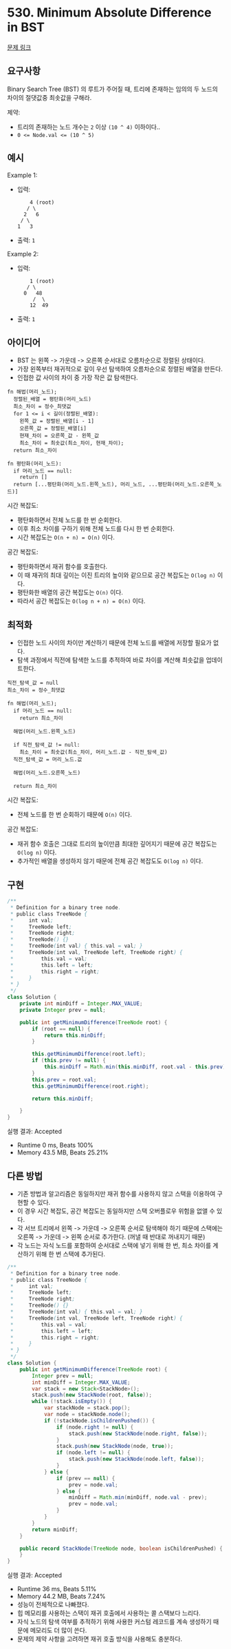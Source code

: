 # 530. Minimum Absolute Difference in BST

[문제 링크](https://leetcode.com/problems/minimum-absolute-difference-in-bst/)

## 요구사항

Binary Search Tree (BST) 의 루트가 주어질 때, 트리에 존재하는 임의의 두 노드의 차이의 절댓값중 최솟값을 구해라.

제약:

- 트리의 존재하는 노드 개수는 `2` 이상 `(10 ^ 4)` 이하이다..
- `0 <= Node.val <= (10 ^ 5)`

## 예시

Example 1:

- 입력:
  ```text
      4 (root)
     / \ 
    2   6
   / \
  1   3
  ```
- 출력: `1`

Example 2:

- 입력:
  ```text
      1 (root)
     / \ 
    0   48
       /  \
      12  49
  ```
- 출력: `1`

## 아이디어

- BST 는 왼쪽 -> 가운데 -> 오른쪽 순서대로 오름차순으로 정렬된 상태이다.
- 가장 왼쪽부터 재귀적으로 깊이 우선 탐색하여 오름차순으로 정렬된 배열을 만든다.
- 인접한 값 사이의 차이 중 가장 작은 값 탐색한다.

```text
fn 해법(머리_노드);
  정렬된_배열 = 평탄화(머리_노드)
  최소_차이 = 정수_최댓값
  for 1 <= i < 길이(정렬된_배열):
    왼쪽_값 = 정렬된_배열[i - 1]
    오른쪽_값 = 정렬된_배열[i]
    현재_차이 = 오른쪽_값 - 왼쪽_값
    최소_차이 = 최솟값(최소_차이, 현재_차이);
  return 최소_차이
  
fn 평탄화(머리_노드):
  if 머리_노드 == null:
    return []
  return [...평탄화(머리_노드.왼쪽_노드), 머리_노드, ...평탄화(머리_노드.오른쪽_노드)]
```

시간 복잡도:

- 평탄화하면서 전체 노드를 한 번 순회한다.
- 이후 최소 차이를 구하기 위해 전체 노드를 다시 한 번 순회한다.
- 시간 복잡도는 `O(n + n) = O(n)` 이다.

공간 복잡도:

- 평탄화하면서 재귀 함수를 호출한다.
- 이 때 재귀의 최대 깊이는 이진 트리의 높이와 같으므로 공간 복잡도는 `O(log n)` 이다.
- 평탄화한 배열의 공간 복잡도는 `O(n)` 이다.
- 따라서 공간 복잡도는 `O(log n + n) = O(n)` 이다.

## 최적화

- 인접한 노드 사이의 차이만 계산하기 때문에 전체 노드를 배열에 저장할 필요가 없다.
- 탐색 과정에서 직전에 탐색한 노드를 추적하여 바로 차이를 계산해 최솟값을 업데이트한다.

```text
직전_탐색_값 = null
최소_차이 = 정수_최댓값

fn 해법(머리_노드);
  if 머리_노드 == null:
    return 최소_차이
    
  해법(머리_노드.왼쪽_노드)
  
  if 직전_탐색_값 != null:
    최소_차이 = 최솟값(최소_차이, 머리_노드.값 - 직전_탐색_값)
  직전_탐색_값 = 머리_노드.값
  
  해법(머리_노드.오른쪽_노드)
  
  return 최소_차이
```

시간 복잡도:

- 전체 노드를 한 번 순회하기 때문에 `O(n)` 이다.

공간 복잡도:

- 재귀 함수 호출은 그대로 트리의 높이만큼 최대한 깊어지기 때문에 공간 복잡도는 `O(log n)` 이다.
- 추가적인 배열을 생성하지 않기 때문에 전체 공간 복잡도도  `O(log n)` 이다.

## 구현

```java
/**
 * Definition for a binary tree node.
 * public class TreeNode {
 *     int val;
 *     TreeNode left;
 *     TreeNode right;
 *     TreeNode() {}
 *     TreeNode(int val) { this.val = val; }
 *     TreeNode(int val, TreeNode left, TreeNode right) {
 *         this.val = val;
 *         this.left = left;
 *         this.right = right;
 *     }
 * }
 */
class Solution {
    private int minDiff = Integer.MAX_VALUE;
    private Integer prev = null;

    public int getMinimumDifference(TreeNode root) {
        if (root == null) {
            return this.minDiff;
        }

        this.getMinimumDifference(root.left);
        if (this.prev != null) {
            this.minDiff = Math.min(this.minDiff, root.val - this.prev);
        }
        this.prev = root.val;
        this.getMinimumDifference(root.right);

        return this.minDiff;

    }
}
```

실행 결과: Accepted

- Runtime 0 ms, Beats 100%
- Memory 43.5 MB, Beats 25.21%

## 다른 방법

- 기존 방법과 알고리즘은 동일하지만 재귀 함수를 사용하지 않고 스택을 이용하여 구현할 수 있다.
- 이 경우 시간 복잡도, 공간 복잡도는 동일하지만 스택 오버플로우 위험을 없앨 수 있다.
- 각 서브 트리에서 왼쪽 -> 가운데 -> 오른쪽 순서로 탐색해야 하기 때문에 스택에는 오른쪽 -> 가운데 -> 왼쪽 순서로 추가한다. (꺼낼 때 반대로 꺼내지기 때문)
- 각 노드는 자식 노드를 포함하여 순서대로 스택에 넣기 위해 한 번, 최소 차이를 계산하기 위해 한 번 스택에 추가된다.

```java
/**
 * Definition for a binary tree node.
 * public class TreeNode {
 *     int val;
 *     TreeNode left;
 *     TreeNode right;
 *     TreeNode() {}
 *     TreeNode(int val) { this.val = val; }
 *     TreeNode(int val, TreeNode left, TreeNode right) {
 *         this.val = val;
 *         this.left = left;
 *         this.right = right;
 *     }
 * }
 */
class Solution {
    public int getMinimumDifference(TreeNode root) {
        Integer prev = null;
        int minDiff = Integer.MAX_VALUE;
        var stack = new Stack<StackNode>();
        stack.push(new StackNode(root, false));
        while (!stack.isEmpty()) {
            var stackNode = stack.pop();
            var node = stackNode.node();
            if (!stackNode.isChildrenPushed()) {
                if (node.right != null) {
                    stack.push(new StackNode(node.right, false));
                }
                stack.push(new StackNode(node, true));
                if (node.left != null) {
                    stack.push(new StackNode(node.left, false));
                }
            } else {
                if (prev == null) {
                    prev = node.val;
                } else {
                    minDiff = Math.min(minDiff, node.val - prev);
                    prev = node.val;
                }
            }
        }
        return minDiff;
    }

    public record StackNode(TreeNode node, boolean isChildrenPushed) {
    }
}
```

실행 결과: Accepted

- Runtime 36 ms, Beats 5.11%
- Memory 44.2 MB, Beats 7.24%
- 성능이 전체적으로 나빠졌다.
- 힙 메모리를 사용하는 스택이 재귀 호출에서 사용하는 콜 스택보다 느리다.
- 자식 노드의 탐색 여부를 추적하기 위해 사용한 커스텀 레코드를 계속 생성하기 때문에 메모리도 더 많이 쓴다.
- 문제의 제약 사항을 고려하면 재귀 호출 방식을 사용해도 충분하다.
